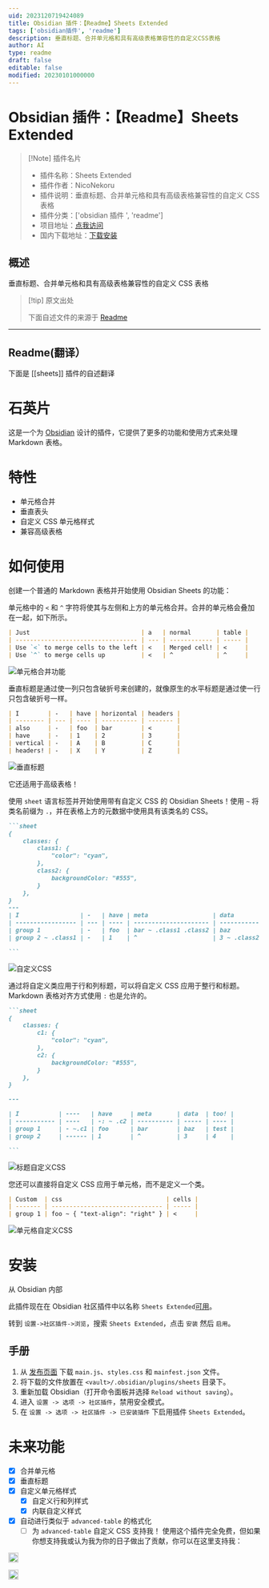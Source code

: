```yaml
---
uid: 2023120719424089
title: Obsidian 插件：【Readme】Sheets Extended
tags: ['obsidian插件', 'readme']
description: 垂直标题、合并单元格和具有高级表格兼容性的自定义CSS表格
author: AI
type: readme
draft: false
editable: false
modified: 20230101000000
---
```


# Obsidian 插件：【Readme】Sheets Extended

> [!Note] 插件名片
> - 插件名称：Sheets Extended
> - 插件作者：NicoNekoru
> - 插件说明：垂直标题、合并单元格和具有高级表格兼容性的自定义 CSS 表格
> - 插件分类：['obsidian 插件 ', 'readme']
> - 项目地址：[点我访问](https://github.com/NicoNekoru/obsidan-advanced-table-xt)
> - 国内下载地址：[下载安装](https://pkmer.cn/products/plugin/pluginMarket/?sheets)

## 概述

垂直标题、合并单元格和具有高级表格兼容性的自定义 CSS 表格

> [!tip] 原文出处
>
>下面自述文件的来源于 [Readme](https://ghproxy.net/https://raw.githubusercontent.com/NicoNekoru/obsidan-advanced-table-xt/master/README.md)
>

---

## Readme(翻译）

下面是 [[sheets]] 插件的自述翻译

# 石英片

这是一个为 [Obsidian](https://obsidian.md) 设计的插件，它提供了更多的功能和使用方式来处理 Markdown 表格。

# 特性

- 单元格合并
- 垂直表头
- 自定义 CSS 单元格样式
- 兼容高级表格

# 如何使用

创建一个普通的 Markdown 表格并开始使用 Obsidian Sheets 的功能：

单元格中的 `<` 和 `^` 字符将使其与左侧和上方的单元格合并。合并的单元格会叠加在一起，如下所示。

````md
| Just                               | a   | normal       | table |
| ---------------------------------- | --- | ------------ | ----- |
| Use `<` to merge cells to the left | <   | Merged cell! | <     |
| Use `^` to merge cells up          | <   | ^            | ^     |
````

![单元格合并功能](https://cdn.pkmer.cn/covers/sheets_2_0.png!pkmer)

垂直标题是通过使一列只包含破折号来创建的，就像原生的水平标题是通过使一行只包含破折号一样。

````md
| I        | -   | have | horizontal | headers |
| -------- | --- | ---- | ---------- | ------- |
| also     | -   | foo  | bar        | <       |
| have     | -   | 1    | 2          | 3       |
| vertical | -   | A    | B          | C       |
| headers! | -   | X    | Y          | Z       |

````

![垂直标题](https://cdn.pkmer.cn/covers/sheets_2_1.png!pkmer)

它还适用于高级表格！

使用 `sheet` 语言标签并开始使用带有自定义 CSS 的 Obsidian Sheets！使用 `~` 将类名前缀为 `.`，并在表格上方的元数据中使用具有该类名的 CSS。

````md
```sheet
{
    classes: { 
        class1: { 
            "color": "cyan",
        },
        class2: {
            backgroundColor: "#555",
        }
    },
}
---
| I                 | -   | have | meta                  | data        | too! |
| ----------------- | --- | ---- | --------------------- | ----------- | ---- |
| group 1           | -   | foo  | bar ~ .class1 .class2 | baz         | test |
| group 2 ~ .class1 | -   | 1    | ^                     | 3 ~ .class2 | 4    |

```
````

![自定义CSS](https://cdn.pkmer.cn/covers/sheets_2_2.png!pkmer)

通过将自定义类应用于行和列标题，可以将自定义 CSS 应用于整行和标题。Markdown 表格对齐方式使用 `:` 也是允许的。

````md
```sheet
{
    classes: {
        c1: {
            "color": "cyan",
        },
        c2: {
            backgroundColor: "#555",
        }
    },
}

---

| I           | ----   | have     | meta       | data  | too! |
| ----------- | ----   | -: ~ .c2 | ---------- | ----- | ---- |
| group 1     | - ~.c1 | foo      | bar        | baz   | test |
| group 2     | ------ | 1        | ^          | 3     | 4    |

```
````

![标题自定义CSS](https://cdn.pkmer.cn/covers/sheets_2_3.png!pkmer)

您还可以直接将自定义 CSS 应用于单元格，而不是定义一个类。

```md
| Custom  | css                             | cells |
| ------- | ------------------------------- | ----- |
| group 1 | foo ~ { "text-align": "right" } | <     |
```

![单元格自定义CSS](https://cdn.pkmer.cn/covers/sheets_2_4.png!pkmer)

# 安装

从 Obsidian 内部

此插件现在在 Obsidian 社区插件中以名称 `Sheets Extended`[可用](https://github.com/obsidianmd/obsidian-releases/pull/2281)。

转到 `设置->社区插件->浏览`，搜索 `Sheets Extended`，点击 `安装` 然后 `启用`。

## 手册

1. 从 [发布页面](https://github.com/NicoNekoru/obsidan-advanced-table-xt/releases) 下载 `main.js`、`styles.css` 和 `mainfest.json` 文件。
2. 将下载的文件放置在 `<vault>/.obsidian/plugins/sheets` 目录下。
3. 重新加载 Obsidian（打开命令面板并选择 `Reload without saving`）。
4. 进入 `设置 -> 选项 -> 社区插件`，禁用安全模式。
5. 在 `设置 -> 选项 -> 社区插件 -> 已安装插件` 下启用插件 `Sheets Extended`。

# 未来功能

- [x] 合并单元格
- [x] 垂直标题
- [x] 自定义单元格样式
  - [x] 自定义行和列样式
  - [x] 内联自定义样式
- [x] 自动进行类似于 `advanced-table` 的格式化
  - [ ] 为 `advanced-table` 自定义 CSS
支持我！
使用这个插件完全免费，但如果你想支持我或认为我为你的日子做出了贡献，你可以在这里支持我：

[<img src="https://img.shields.io/badge/NicoNekoru-yellow?style=for-the-badge&logo=paypal" alt="PayPal" height="20">](https://paypal.me/NicoNekoru)

[<img src="https://cdn.buymeacoffee.com/buttons/v2/default-yellow.png" alt="BuyMeACoffee" height="20">](https://www.buymeacoffee.com/niconekoru)
